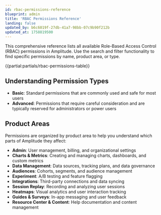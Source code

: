 ```yaml
---
id: rbac-permissions-reference
blueprint: admin
title: 'RBAC Permissions Reference'
landing: false
updated_by: b6c6019f-27db-41a7-98bb-07c9b90f212b
updated_at: 1758819500
---
```


This comprehensive reference lists all available Role-Based Access Control (RBAC) permissions in Amplitude. Use the search and filter functionality to find specific permissions by name, product area, or type.

{{partial:partials/rbac-permissions-table}}

## Understanding Permission Types

- **Basic**: Standard permissions that are commonly used and safe for most users
- **Advanced**: Permissions that require careful consideration and are typically reserved for administrators or power users

## Product Areas

Permissions are organized by product area to help you understand which parts of Amplitude they affect:

- **Admin**: User management, billing, and organizational settings
- **Charts & Metrics**: Creating and managing charts, dashboards, and custom metrics
- **Data Management**: Data sources, tracking plans, and data governance
- **Audiences**: Cohorts, segments, and audience management
- **Experiment**: A/B testing and feature flagging
- **Integrations**: Third-party connections and data syncing
- **Session Replay**: Recording and analyzing user sessions
- **Heatmaps**: Visual analytics and user interaction tracking
- **Guides & Surveys**: In-app messaging and user feedback
- **Resource Center & Content**: Help documentation and content management
